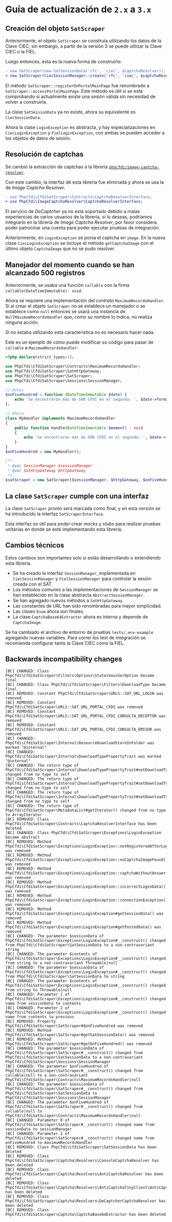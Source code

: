 # Guía de actualización de `2.x` a `3.x`

## Creación del objeto `SatScraper`

Anteriormente, el objeto `SatScraper` se construía utilizando los datos de la Clave CIEC,
sin embargo, a partir de la versión 3 se puede utilizar la Clave CIEC o la FIEL.

Luego entonces, esta es la nueva forma de construirlo:

```diff
- new SatScraper(new SatSessionData('rfc', 'ciec', $captchaResolver));
+ new SatScraper(CiecSessionManager::create('rfc', 'ciec', $captchaResolver));
```

El método `SatScraper::registerOnPortalMainPage` fue renombrado a `SatScraper::accessPortalMainPage`.
Este método es útil si se está comprobando si actualmente existe una sesión válida
sin necesidad de volver a construirla.

La clase `SatSessionData` ya no existe, ahora su equivalente es `CiecSessionData`.

Ahora la clase `LoginException` es abstracta, y hay especializaciones en
`CiecLoginException` y `FielLoginException`, con ambas se pueden acceder a los
objetos de datos de sesión.

## Resolución de captchas

Se cambió la extracción de captchas a la librería [`phpcfdi/image-captcha-resolver`](https://github.com/phpcfdi/image-captcha-resolver).

Con este cambio, la interfaz de esta librería fue eliminada y ahora se usa la de *Image Captcha Resolver*.

```diff
- use PhpCfdi\CfdiSatScraper\Contracts\CaptchaResolverInterface;
+ use PhpCfdi\ImageCaptchaResolver\CaptchaResolverInterface;
```

El servicio de *DeCaptcher* ya no está soportado debido a malas experiencias de varios usuarios de la librería,
si lo deseas, podríamos integrarlo en la librería de *Image Captcha Resolver*, por favor considera poder
patrocinar una cuenta para poder ejecutar pruebas de integración.

Anteriormente, en `LoginException` se ponía el captcha en `image`. En la nueva clase `CiecLoginException`
se incluye el método `getCaptchaImage` con el último objeto `CaptchaImage` que no se pudo resolver.

## Manejador del momento cuando se han alcanzado 500 registros

Anteriormente, se usaba una función `callable` con la firma `callable(DateTimeImmutable): void`.

Ahora se requiere una implementación del *contrato* `MaximumRecordsHandler`.
Si al crear el objeto `SatScraper` no se establece un manejador o se establece como `null` entonces se usará
una instancia de `NullMaximumRecordsHandler` que, como su nombre lo indica, no realiza ninguna acción.

Si no estaba utilizando esta característica no es necesario hacer nada.

Este es un ejemplo de cómo puede modificar su código para pasar de `callable` a `MaximumRecordsHandler`:

```php
<?php declare(strict_types=1);

use PhpCfdi\CfdiSatScraper\Contracts\MaximumRecordsHandler;
use PhpCfdi\CfdiSatScraper\SatHttpGateway;
use PhpCfdi\CfdiSatScraper\SatScraper;
use PhpCfdi\CfdiSatScraper\Sessions\SessionManager;

// Antes
$onFiveHundred = function (DateTimeImmutable $date) {
    echo 'Se encontraron más de 500 CFDI en el segundo: ', $date->format('c'), PHP_EOL;
};

// Ahora
class MyHandler implements MaximumRecordsHandler
{
    public function handle(DateTimeImmutable $moment) : void
    {
        echo 'Se encontraron más de 500 CFDI en el segundo: ', $date->format('c'), PHP_EOL;
    }
}
$onFiveHundred = new MyHandler();

/**
 * @var SessionManager $sessionManager
 * @var SatHttpGateway $httpGateway
 */
$satScraper = new SatScraper($sessionManager, $httpGateway, $onFiveHundred);
```

## La clase `SatScraper` cumple con una interfaz

La clase `SatScraper` pronto será marcada como final, y en esta versión se ha introducido la interfaz `SatScraperInterface`.

Esta interfaz es útil para poder crear *mocks* y *stubs* para realizar pruebas unitarias en donde
se esté implementando esta librería.

## Cambios técnicos

Estos cambios son importantes solo si estás desarrollando o extendiendo esta librería.

- Se ha creado la interfaz `SessionManager`, implementada en `CiecSessionManager`
  y `FielSessionManager` para controlar la sesión creada con el SAT.
- Los métodos comunes a las implementaciones de `SessionManager` se han establecido
  en la clase abstracta `AbstractSessionManager`.
- Se han agregado nuevos métodos a `SatHttpGateway`.
- Las constantes de URL han sido renombradas para mayor simplicidad.
- Las clases `Enum` ahora son finales.
- La clase `CaptchaBase64Extractor` ahora es interna y depende de `CaptchaImage`.

Se ha cambiado el archivo de entorno de pruebas `tests/.env-example` agregando nuevas variables.
Para correr los test de integración se recomienda configurar tanto la Clave CIEC como la FIEL.


## Backwards incompatibility changes

```text
[BC] CHANGED: Class PhpCfdi\CfdiSatScraper\Filters\Options\StatesVoucherOption became final
[BC] CHANGED: Class PhpCfdi\CfdiSatScraper\Filters\DownloadType became final
[BC] REMOVED: Constant PhpCfdi\CfdiSatScraper\URLS::SAT_URL_LOGIN was removed
[BC] REMOVED: Constant PhpCfdi\CfdiSatScraper\URLS::SAT_URL_PORTAL_CFDI was removed
[BC] REMOVED: Constant PhpCfdi\CfdiSatScraper\URLS::SAT_URL_PORTAL_CFDI_CONSULTA_RECEPTOR was removed
[BC] REMOVED: Constant PhpCfdi\CfdiSatScraper\URLS::SAT_URL_PORTAL_CFDI_CONSULTA_EMISOR was removed
[BC] CHANGED: PhpCfdi\CfdiSatScraper\Internal\ResourceDownloadStoreInFolder was marked "@internal"
[BC] CHANGED: PhpCfdi\CfdiSatScraper\Internal\DownloadTypePropertyTrait was marked "@internal"
[BC] CHANGED: The return type of PhpCfdi\CfdiSatScraper\Internal\DownloadTypePropertyTrait#setDownloadType() changed from no type to self
[BC] CHANGED: The return type of PhpCfdi\CfdiSatScraper\Internal\DownloadTypePropertyTrait#setDownloadType() changed from no type to self
[BC] CHANGED: The return type of PhpCfdi\CfdiSatScraper\Internal\DownloadTypePropertyTrait#setDownloadType() changed from no type to self
[BC] CHANGED: The return type of PhpCfdi\CfdiSatScraper\MetadataList#getIterator() changed from no type to ArrayIterator
[BC] REMOVED: Class PhpCfdi\CfdiSatScraper\Contracts\CaptchaResolverInterface has been deleted
[BC] CHANGED: Class PhpCfdi\CfdiSatScraper\Exceptions\LoginException became abstract
[BC] REMOVED: Method PhpCfdi\CfdiSatScraper\Exceptions\LoginException::notRegisteredAfterLogin() was removed
[BC] REMOVED: Method PhpCfdi\CfdiSatScraper\Exceptions\LoginException::noCaptchaImageFound() was removed
[BC] REMOVED: Method PhpCfdi\CfdiSatScraper\Exceptions\LoginException::captchaWithoutAnswer() was removed
[BC] REMOVED: Method PhpCfdi\CfdiSatScraper\Exceptions\LoginException::incorrectLoginData() was removed
[BC] REMOVED: Method PhpCfdi\CfdiSatScraper\Exceptions\LoginException::connectionException() was removed
[BC] REMOVED: Method PhpCfdi\CfdiSatScraper\Exceptions\LoginException#getSessionData() was removed
[BC] REMOVED: Method PhpCfdi\CfdiSatScraper\Exceptions\LoginException#getPostedData() was removed
[BC] CHANGED: The parameter $sessionData of PhpCfdi\CfdiSatScraper\Exceptions\LoginException#__construct() changed from PhpCfdi\CfdiSatScraper\SatSessionData to a non-contravariant string
[BC] CHANGED: The parameter $contents of PhpCfdi\CfdiSatScraper\Exceptions\LoginException#__construct() changed from string to a non-contravariant Throwable|null
[BC] CHANGED: The parameter $sessionData of PhpCfdi\CfdiSatScraper\Exceptions\LoginException#__construct() changed from PhpCfdi\CfdiSatScraper\SatSessionData to string
[BC] CHANGED: The parameter $contents of PhpCfdi\CfdiSatScraper\Exceptions\LoginException#__construct() changed from string to Throwable|null
[BC] CHANGED: Parameter 1 of PhpCfdi\CfdiSatScraper\Exceptions\LoginException#__construct() changed name from sessionData to contents
[BC] CHANGED: Parameter 2 of PhpCfdi\CfdiSatScraper\Exceptions\LoginException#__construct() changed name from contents to previous
[BC] REMOVED: Property PhpCfdi\CfdiSatScraper\SatScraper#$onFiveHundred was removed
[BC] REMOVED: Method PhpCfdi\CfdiSatScraper\SatScraper#getSatSessionData() was removed
[BC] REMOVED: Method PhpCfdi\CfdiSatScraper\SatScraper#getOnFiveHundred() was removed
[BC] CHANGED: The parameter $sessionData of PhpCfdi\CfdiSatScraper\SatScraper#__construct() changed from PhpCfdi\CfdiSatScraper\SatSessionData to a non-contravariant PhpCfdi\CfdiSatScraper\Sessions\SessionManager
[BC] CHANGED: The parameter $onFiveHundred of PhpCfdi\CfdiSatScraper\SatScraper#__construct() changed from callable|null to a non-contravariant PhpCfdi\CfdiSatScraper\Contracts\MaximumRecordsHandler|null
[BC] CHANGED: The parameter $sessionData of PhpCfdi\CfdiSatScraper\SatScraper#__construct() changed from PhpCfdi\CfdiSatScraper\SatSessionData to PhpCfdi\CfdiSatScraper\Sessions\SessionManager
[BC] CHANGED: The parameter $onFiveHundred of PhpCfdi\CfdiSatScraper\SatScraper#__construct() changed from callable|null to PhpCfdi\CfdiSatScraper\Contracts\MaximumRecordsHandler|null
[BC] CHANGED: Parameter 0 of PhpCfdi\CfdiSatScraper\SatScraper#__construct() changed name from sessionData to sessionManager
[BC] CHANGED: Parameter 2 of PhpCfdi\CfdiSatScraper\SatScraper#__construct() changed name from onFiveHundred to maximumRecordsHandler
[BC] REMOVED: Class PhpCfdi\CfdiSatScraper\SatSessionData has been deleted
[BC] REMOVED: Class PhpCfdi\CfdiSatScraper\Captcha\Resolvers\ConsoleCaptchaResolver has been deleted
[BC] REMOVED: Class PhpCfdi\CfdiSatScraper\Captcha\Resolvers\AntiCaptchaResolver has been deleted
[BC] REMOVED: Class PhpCfdi\CfdiSatScraper\Captcha\Resolvers\AntiCaptchaTinyClient\AntiCaptchaTinyClient has been deleted
[BC] REMOVED: Class PhpCfdi\CfdiSatScraper\Captcha\Resolvers\DeCaptcherCaptchaResolver has been deleted
[BC] REMOVED: Class PhpCfdi\CfdiSatScraper\Captcha\CaptchaBase64Extractor has been deleted
```
